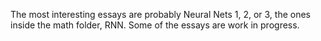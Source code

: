 The most interesting essays are probably Neural Nets 1, 2, or 3, the ones inside the math folder, RNN. Some of the essays are work in progress.
